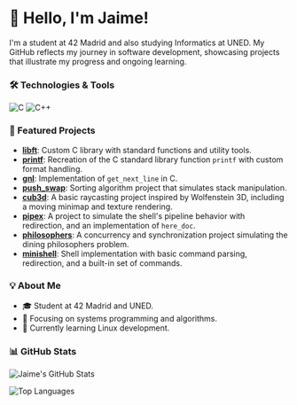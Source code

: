 # 👋 Hello, I'm Jaime!

I'm a student at 42 Madrid and also studying Informatics at UNED. My GitHub reflects my journey in software development, showcasing projects that illustrate my progress and ongoing learning.

### 🛠️ Technologies & Tools
![C](https://img.shields.io/badge/C-%2300599C.svg?style=flat&logo=c&logoColor=white) ![C++](https://img.shields.io/badge/C++-%2300599C.svg?style=flat&logo=c%2B%2B&logoColor=white)

### 📂 Featured Projects
- [**libft**](https://github.com/jaimeol/libft): Custom C library with standard functions and utility tools.
- [**printf**](https://github.com/jaimeol/printf): Recreation of the C standard library function `printf` with custom format handling.
- [**gnl**](https://github.com/jaimeol/gnl): Implementation of `get_next_line` in C.
- [**push_swap**](https://github.com/jaimeol/push_swap): Sorting algorithm project that simulates stack manipulation.
- [**cub3d**](https://github.com/jaimeol/cub3d): A basic raycasting project inspired by Wolfenstein 3D, including a moving minimap and texture rendering.
- [**pipex**](https://github.com/jaimeol/pipex): A project to simulate the shell's pipeline behavior with redirection, and an implementation of `here_doc`.
- [**philosophers**](https://github.com/jaimeol/philosophers): A concurrency and synchronization project simulating the dining philosophers problem.
- [**minishell**](https://github.com/jaimeol/minishell): Shell implementation with basic command parsing, redirection, and a built-in set of commands.

### 💡 About Me
- 🎓 Student at 42 Madrid and UNED.
- 🔧 Focusing on systems programming and algorithms.
- 🌱 Currently learning Linux development.

### 📊 GitHub Stats

![Jaime's GitHub Stats](https://github-readme-stats.vercel.app/api?username=jaimeol&show_icons=true&theme=default&count_private=true)

![Top Languages](https://github-readme-stats.vercel.app/api/top-langs/?username=jaimeol&layout=compact&theme=default)
